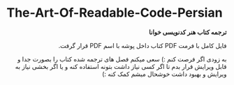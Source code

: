 # The-Art-Of-Readable-Code-Persian

<div dir="rtl">
  
**ترجمه کتاب هنر کدنویسی خوانا**
  
فایل کامل با فرمت PDF کتاب داخل پوشه با اسم PDF قرار گرفت.
  
به زودی اگر فرصت کنم :) سعی میکنم فصل های ترجمه شده کتاب را بصورت جدا و قابل ویرایش قرار بدم تا اگر کسی نیاز داشت بتونه استفاده کنه و یا اگر بخشی نیاز به ویرایش و بهبود داشت خوشحال میشم کمک کنه :)

<div>
